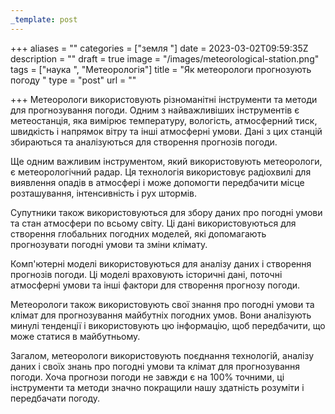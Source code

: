 ```yaml
---
_template: post
---
```



+++
aliases = ""
categories = ["земля "]
date = 2023-03-02T09:59:35Z
description = ""
draft = true
image = "/images/meteorological-station.png"
tags = ["наука ", "Метеорологія"]
title = "Як метеорологи прогнозують погоду "
type = "post"
url = ""

+++
Метеорологи використовують різноманітні інструменти та методи для прогнозування погоди. Одним з найважливіших інструментів є метеостанція, яка вимірює температуру, вологість, атмосферний тиск, швидкість і напрямок вітру та інші атмосферні умови. Дані з цих станцій збираються та аналізуються для створення прогнозів погоди.  
  
Ще одним важливим інструментом, який використовують метеорологи, є метеорологічний радар. Ця технологія використовує радіохвилі для виявлення опадів в атмосфері і може допомогти передбачити місце розташування, інтенсивність і рух штормів.  
  
Супутники також використовуються для збору даних про погодні умови та стан атмосфери по всьому світу. Ці дані використовуються для створення глобальних погодних моделей, які допомагають прогнозувати погодні умови та зміни клімату.  
  
Комп'ютерні моделі використовуються для аналізу даних і створення прогнозів погоди. Ці моделі враховують історичні дані, поточні атмосферні умови та інші фактори для створення прогнозу погоди.  
  
Метеорологи також використовують свої знання про погодні умови та клімат для прогнозування майбутніх погодних умов. Вони аналізують минулі тенденції і використовують цю інформацію, щоб передбачити, що може статися в майбутньому.  
  
Загалом, метеорологи використовують поєднання технологій, аналізу даних і своїх знань про погодні умови та клімат для прогнозування погоди. Хоча прогнози погоди не завжди є на 100% точними, ці інструменти та методи значно покращили нашу здатність розуміти і передбачати погоду.
